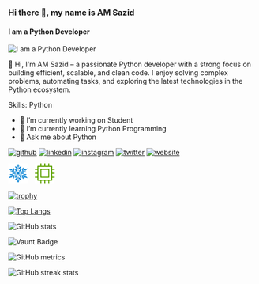 ### Hi there 👋, my name is AM Sazid
#### I am a Python Developer
![I am a Python Developer](https://pbs.twimg.com/profile_banners/1448882814032613381/1728748994/600x200)

👋 Hi, I'm AM Sazid – a passionate Python developer with a strong focus on building efficient, scalable, and clean code. I enjoy solving complex problems, automating tasks, and exploring the latest technologies in the Python ecosystem.



Skills: Python

- 🔭 I’m currently working on Student 
- 🌱 I’m currently learning Python Programming 
- 💬 Ask me about Python  


[<img src='https://cdn.jsdelivr.net/npm/simple-icons@3.0.1/icons/github.svg' alt='github' height='40'>](https://github.com/am-sazid)  [<img src='https://cdn.jsdelivr.net/npm/simple-icons@3.0.1/icons/linkedin.svg' alt='linkedin' height='40'>](https://www.linkedin.com/in/am-sazid-205673316//)  [<img src='https://cdn.jsdelivr.net/npm/simple-icons@3.0.1/icons/instagram.svg' alt='instagram' height='40'>](https://www.instagram.com/am_sazid/)  [<img src='https://cdn.jsdelivr.net/npm/simple-icons@3.0.1/icons/twitter.svg' alt='twitter' height='40'>](https://twitter.com/@AMSazid1)  [<img src='https://cdn.jsdelivr.net/npm/simple-icons@3.0.1/icons/icloud.svg' alt='website' height='40'>](https://am-sazid.github.io/am-sazid11/?fbclid=IwY2xjawF3fkpleHRuA2FlbQIxMAABHZJekpbMkPFvfaYFyT7Z-rUMILfR3Bu5vcsPBW1i8BWmxSAaH4tIgikzpQ_aem_81dHM34-Dp3BWcZttmZPZA)  

<a href='https://archiveprogram.github.com/'><img src='https://raw.githubusercontent.com/acervenky/animated-github-badges/master/assets/acbadge.gif' width='40' height='40'></a> <a href='https://docs.github.com/en/developers'><img src='https://raw.githubusercontent.com/acervenky/animated-github-badges/master/assets/devbadge.gif' width='40' height='40'></a> 

[![trophy](https://github-profile-trophy.vercel.app/?username=am-sazid)](https://github.com/ryo-ma/github-profile-trophy)

[![Top Langs](https://github-readme-stats.vercel.app/api/top-langs/?username=am-sazid)](https://github.com/anuraghazra/github-readme-stats)

![GitHub stats](https://github-readme-stats.vercel.app/api?username=am-sazid&show_icons=true)  

![Vaunt Badge](https://api.vaunt.dev/v1/github/entities/am-sazid/contributions?format=svg&private=false)  

![GitHub metrics](https://metrics.lecoq.io/am-sazid)  

![GitHub streak stats](https://streak-stats.demolab.com/?user=am-sazid)  

